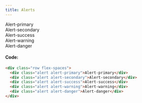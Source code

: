 ```yaml
---
title: Alerts
---
```

<div class="row flex-spaces">
  <div class="alert alert-primary">
    Alert-primary
  </div>
  <div class="alert alert-secondary">
    Alert-secondary
  </div>
  <div class="alert alert-success">
    Alert-success
  </div>
  <div class="alert alert-warning">
    Alert-warning
  </div>
  <div class="alert alert-danger">
    Alert-danger
  </div>
</div>

#### Code:

```html
<div class="row flex-spaces">
  <div class="alert alert-primary">Alert-primary</div>
  <div class="alert alert-secondary">Alert-secondary</div>
  <div class="alert alert-success">Alert-success</div>
  <div class="alert alert-warning">Alert-warning</div>
  <div class="alert alert-danger">Alert-danger</div>
</div>
```

